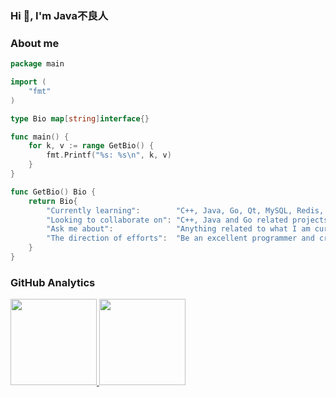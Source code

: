 ### Hi 👋, I'm Java不良人

### About me

```go
package main

import (
	"fmt"
)

type Bio map[string]interface{}

func main() {
	for k, v := range GetBio() {
		fmt.Printf("%s: %s\n", k, v)
	}
}

func GetBio() Bio {
	return Bio{
		"Currently learning":        "C++, Java, Go, Qt, MySQL, Redis, Kafka, MongoDB, Elasticsearch",
		"Looking to collaborate on": "C++, Java and Go related projects",
		"Ask me about":              "Anything related to what I am currently learning",
		"The direction of efforts":  "Be an excellent programmer and create many meaningful open source projects",
	}
}
```

### GitHub Analytics

<a href="https://github.com/wang0329">
   <img align="" height="137.9px" src="https://github-readme-stats.vercel.app/api?username=wang0329&include_all_commits=true&count_private=true&hide_title=true&show_icons=true&include_all_commits=true&line_height=21"/>
   <img align="" height="137.9px" src="https://github-readme-stats.vercel.app/api/top-langs/?username=wang0329&hide_title=true&layout=compact"/>
</a>
